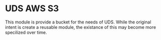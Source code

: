 # UDS AWS S3

This module is provide a bucket for the needs of UDS. While the original intent is create a reusable module, the existance of this may become more specilized over time. 



